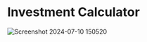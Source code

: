 # Investment Calculator
![Screenshot 2024-07-10 150520](https://github.com/sathvikinguva/Investment-Calculator/assets/143580000/b185b995-2026-44bf-b0fb-71e5a8dfcbd2)


